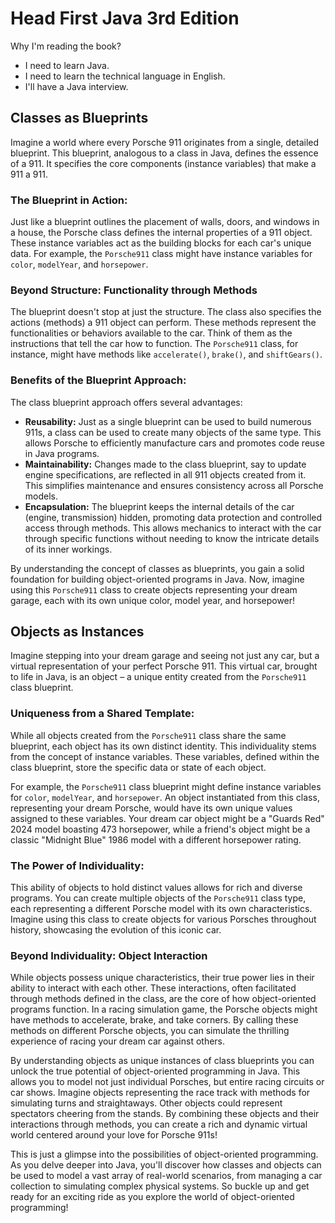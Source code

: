 # Head First Java 3rd Edition
Why I'm reading the book?
- I need to learn Java.
- I need to learn the technical language in English.
- I'll have a Java interview.

## Classes as Blueprints

Imagine a world where every Porsche 911 originates from a single, detailed blueprint. This blueprint, analogous to a class in Java, defines the essence of a 911. It specifies the core components (instance variables) that make a 911 a 911.

### The Blueprint in Action:

Just like a blueprint outlines the placement of walls, doors, and windows in a house, the Porsche class defines the internal properties of a 911 object. These instance variables act as the building blocks for each car's unique data. For example, the `Porsche911` class might have instance variables for `color`, `modelYear`, and `horsepower`.

### Beyond Structure: Functionality through Methods

The blueprint doesn't stop at just the structure. The class also specifies the actions (methods) a 911 object can perform. These methods represent the functionalities or behaviors available to the car. Think of them as the instructions that tell the car how to function. The `Porsche911` class, for instance, might have methods like `accelerate()`, `brake()`, and `shiftGears()`.

### Benefits of the Blueprint Approach:

The class blueprint approach offers several advantages:

* **Reusability:** Just as a single blueprint can be used to build numerous 911s, a class can be used to create many objects of the same type. This allows Porsche to efficiently manufacture cars and promotes code reuse in Java programs.
* **Maintainability:** Changes made to the class blueprint, say to update engine specifications, are reflected in all 911 objects created from it. This simplifies maintenance and ensures consistency across all Porsche models.
* **Encapsulation:** The blueprint keeps the internal details of the car (engine, transmission) hidden, promoting data protection and controlled access through methods. This allows mechanics to interact with the car through specific functions without needing to know the intricate details of its inner workings.

By understanding the concept of classes as blueprints, you gain a solid foundation for building object-oriented programs in Java. Now, imagine using this `Porsche911` class to create objects representing your dream garage, each with its own unique color, model year, and horsepower!
 
## Objects as Instances

Imagine stepping into your dream garage and seeing not just any car, but a virtual representation of your perfect Porsche 911. This virtual car, brought to life in Java, is an object – a unique entity created from the `Porsche911` class blueprint.

### Uniqueness from a Shared Template:

While all objects created from the `Porsche911` class share the same blueprint, each object has its own distinct identity. This individuality stems from the concept of instance variables. These variables, defined within the class blueprint, store the specific data or state of each object.

For example, the `Porsche911` class blueprint might define instance variables for `color`, `modelYear`, and `horsepower`. An object instantiated from this class, representing your dream Porsche, would have its own unique values assigned to these variables. Your dream car object might be a "Guards Red" 2024 model boasting 473 horsepower, while a friend's object might be a classic "Midnight Blue" 1986 model with a different horsepower rating.

### The Power of Individuality:

This ability of objects to hold distinct values allows for rich and diverse programs. You can create multiple objects of the `Porsche911` class type, each representing a different Porsche model with its own characteristics. Imagine using this class to create objects for various Porsches throughout history, showcasing the evolution of this iconic car. 

### Beyond Individuality: Object Interaction

While objects possess unique characteristics, their true power lies in their ability to interact with each other. These interactions, often facilitated through methods defined in the class, are the core of how object-oriented programs function. In a racing simulation game, the Porsche objects might have methods to accelerate, brake, and take corners. By calling these methods on different Porsche objects, you can simulate the thrilling experience of racing your dream car against others.

By understanding objects as unique instances of class blueprints you can unlock the true potential of object-oriented programming in Java. This allows you to model not just individual Porsches, but entire racing circuits or car shows. Imagine objects representing the race track with methods for simulating turns and straightaways.  Other objects could represent spectators cheering from the stands.  By combining these objects and their interactions through methods, you can create a rich and dynamic virtual world centered around your love for Porsche 911s!

This is just a glimpse into the possibilities of object-oriented programming.  As you delve deeper into Java, you'll discover how classes and objects can be used to model a vast array of real-world scenarios, from managing a car collection to simulating complex physical systems. So buckle up and get ready for an exciting ride as you explore the world of object-oriented programming!
